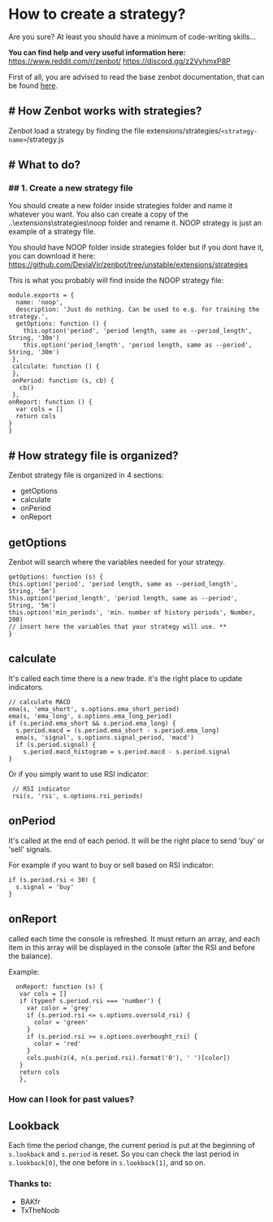 # How to create a strategy?

Are you sure?
At least you should have a minimum of code-writing skills...

**You can find help and very useful information here:**
https://www.reddit.com/r/zenbot/
https://discord.gg/z2VyhmxP8P

First of all, you are advised to read the base zenbot documentation, that can be found [here](https://github.com/DeviaVir/zenbot/tree/unstable/docs "here").

## # How Zenbot works with strategies?
Zenbot load a strategy by finding the file extensions/strategies/`<strategy-name>`/strategy.js

## # What to do?

### ## 1. Create a new strategy file
You should create a new folder inside strategies folder and name it whatever you want.
You also can create a copy of the ..\extensions\strategies\noop folder and rename it.
NOOP strategy is just an example of a strategy file.

You should have NOOP folder inside strategies folder but if you dont have it, you can download it here:
https://github.com/DeviaVir/zenbot/tree/unstable/extensions/strategies

This is what you probably will find inside the NOOP strategy file:

    module.exports = {
      name: 'noop',
      description: 'Just do nothing. Can be used to e.g. for training the strategy.',
      getOptions: function () {
        this.option('period', 'period length, same as --period_length', String, '30m')
        this.option('period_length', 'period length, same as --period', String, '30m')
     },
     calculate: function () {
     },
     onPeriod: function (s, cb) {
       cb()
     },
    onReport: function () { 
      var cols = []
      return cols
    }
    }

## # How strategy file is organized?
Zenbot strategy file is organized in 4 sections:
- getOptions
- calculate
- onPeriod
- onReport

## getOptions
Zenbot will search where the variables needed for your strategy.

    getOptions: function (s) {
    this.option('period', 'period length, same as --period_length', String, '5m')
    this.option('period_length', 'period length, same as --period', String, '5m')
    this.option('min_periods', 'min. number of history periods', Number, 200)
    // insert here the variables that your strategy will use. **
    }

## calculate
It's called each time there is a new trade. it's the right place to update indicators.

    // calculate MACD
    ema(s, 'ema_short', s.options.ema_short_period)
    ema(s, 'ema_long', s.options.ema_long_period)
    if (s.period.ema_short && s.period.ema_long) {
      s.period.macd = (s.period.ema_short - s.period.ema_long)
      ema(s, 'signal', s.options.signal_period, 'macd')
      if (s.period.signal) {
        s.period.macd_histogram = s.period.macd - s.period.signal
    }
    

Or if you simply want to use RSI indicator:

     // RSI indicator
     rsi(s, 'rsi', s.options.rsi_periods)


## onPeriod

It's called at the end of each period. It will be the right place to send 'buy' or 'sell' signals.

For example if you want to buy or sell based on RSI indicator:

    if (s.period.rsi < 30) { 
      s.signal = 'buy' 
    }

## onReport

called each time the console is refreshed. It must return an array, and each item in this array will be displayed in the console (after the RSI and before the balance).

Example:

      onReport: function (s) {
       var cols = []
       if (typeof s.period.rsi === 'number') {
         var color = 'grey'
         if (s.period.rsi <= s.options.oversold_rsi) {
           color = 'green'
         }
         if (s.period.rsi >= s.options.overbought_rsi) {
           color = 'red'
         }
         cols.push(z(4, n(s.period.rsi).format('0'), ' ')[color])
       }
       return cols 
       },
  


  
### How can I look for past values?
## Lookback

Each time the period change, the current period is put at the beginning of `s.lookback` and `s.period` is reset. So you can check the last period in `s.lookback[0]`, the one before in `s.lookback[1]`, and so on.


### Thanks to:
- BAKfr
- TxTheNoob
